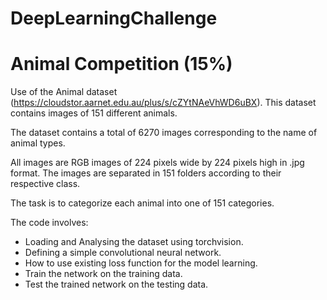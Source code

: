 # DeepLearningChallenge

# **Animal Competition (15%)**
Use of the Animal dataset (https://cloudstor.aarnet.edu.au/plus/s/cZYtNAeVhWD6uBX). This dataset contains images of 151 different animals.

The dataset contains a total of 6270 images corresponding to the name of animal types.

All images are RGB images of 224 pixels wide by 224 pixels high in .jpg format. The images are separated in 151 folders according to their respective class.

The task is to categorize each animal into one of 151 categories.

The code involves:
*   Loading and Analysing the dataset using torchvision.
*   Defining a simple convolutional neural network.
*   How to use existing loss function for the model learning.
*   Train the network on the training data.
*   Test the trained network on the testing data.
